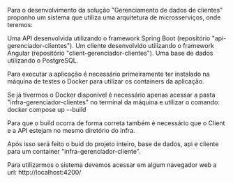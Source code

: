 Para o desenvolvimento da solução "Gerenciamento de dados de clientes" proponho um sistema que utiliza uma arquitetura de microsserviços, onde teremos:

Uma API desenvolvida utilizando o framework Spring Boot (repositório "api-gerenciador-clientes").
Um cliente desenvolvido utilizando o framework Angular (repositório "client-gerenciador-clientes").
Uma base de dados utilizando o PostgreSQL.

Para executar a aplicação é necessário primeiramente ter instalado na máquina de testes o Docker para utilizar os containers da aplicação. 

Se já tivermos o Docker disponível é necessário apenas acessar a pasta "infra-gerenciador-clientes" no terminal da máquina e utilizar o comando:
	docker compose up --build

 Para que o build ocorra de forma correta também é necessário que o Client e a API estejam no mesmo diretório do infra.

Após isso será feito o buid do projeto inteiro, base de dados, api e cliente para um container "infra-gerenciador-cliente".

Para utilizarmos o sistema devemos acessar em algum navegador web a url: 
	http://localhost:4200/
